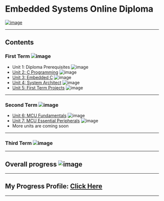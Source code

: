 # Embedded Systems Online Diploma

[![image](https://drive.google.com/uc?export=view&id=1Bcpl5OGMCVsqHlF52MFKXuOHNEaKHi92)](https://www.learn-in-depth.com/online-diploma/minakaram.me%40gmail.com)

---

## Contents

### First Term ![image](https://progress-bar.dev/60/?title=In_Progress)

- Unit 1: Diploma Prerequisites ![image](https://progress-bar.dev/100/?title=No_Assignments&color=bababa)
- [Unit 2: C Programming](Unit_2_C_Programming) ![image](https://progress-bar.dev/100/)
- [Unit 3: Embedded C](Unit_3_Embedded_C) ![image](https://progress-bar.dev/70/)
- [Unit 4: System Architect](04_System_Architect) ![image](https://progress-bar.dev/0/)
- [Unit 5: First Term Projects](05_First_Term_Projects) ![image](https://progress-bar.dev/0/)

---

### Second Term ![image](https://progress-bar.dev/0/?title=Start_Soon&color=ff00ff)

- [Unit 6: MCU Fundamentals](06_MCU_Fundamentals) ![image](https://progress-bar.dev/0/)
- [Unit 7: MCU Essential Peripherals](07_MCU_Essential_Peripherals) ![image](https://progress-bar.dev/0/)
- More units are coming soon

---

### Third Term ![image](https://progress-bar.dev/0/?title=In_2023&color=ff0000)

---

## Overall progress ![image](https://progress-bar.dev/0/?scale=3&title=Terms&suffix=&width=230&color=aa00ff)

---

## My Progress Profile: [Click Here](https://www.learn-in-depth.com/online-diploma/minakaram.me%40gmail.com)

---